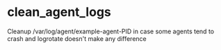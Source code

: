 # clean_agent_logs
Cleanup  /var/log/agent/example-agent-PID in case some agents tend to crash and logrotate doesn't make any difference
